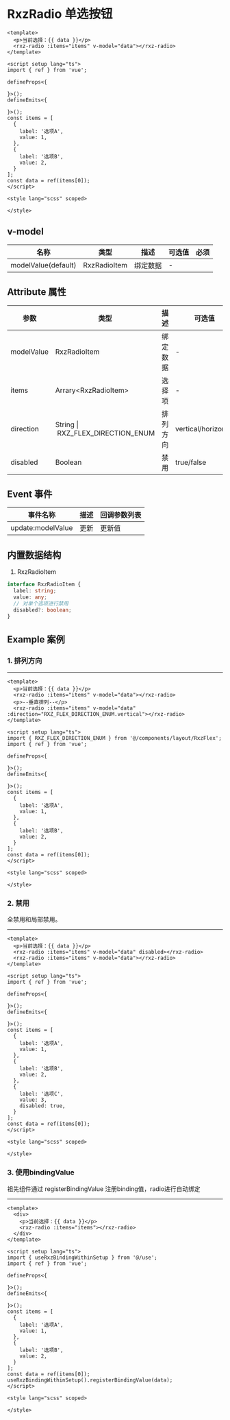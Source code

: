 # RxzRadio 单选按钮

<TestRxzRadio></TestRxzRadio>

```vue
<template>
  <p>当前选择：{{ data }}</p>
  <rxz-radio :items="items" v-model="data"></rxz-radio>
</template>

<script setup lang="ts">
import { ref } from 'vue';

defineProps<{

}>();
defineEmits<{

}>();
const items = [
  {
    label: '选项A',
    value: 1,
  },
  {
    label: '选项B',
    value: 2,
  }
];
const data = ref(items[0]);
</script>

<style lang="scss" scoped>

</style>

```

## v-model

| 名称                  | 类型  | 描述                       | 可选值 | 必须  |
| ------------------- | --- | ------------------------ | --- | --- |
| modelValue(default) | RxzRadioItem | 绑定数据 | -   |     |

## Attribute 属性

| 参数         | 类型                       | 描述   | 可选值                 | 默认值        | 必须  |
| ---------- | ------------------------ | ---- | ------------------- | ---------- | --- |
| modelValue | RxzRadioItem                      | 绑定数据 | -                   | -         |     |
| items      | Arrary\<RxzRadioItem\>   | 选择项  | -                   | []         |     |
| direction  | String \| RXZ_FLEX_DIRECTION_ENUM | 排列方向 | vertical/horizontal | horizontal |     |
| disabled   | Boolean                  | 禁用   | true/false          | false      |     |

## Event 事件

| 事件名称              | 描述  | 回调参数列表 |
| ----------------- | --- | ------ |
| update:modelValue | 更新  | 更新值    |

## 内置数据结构

1. RxzRadioItem 

```ts
interface RxzRadioItem {
  label: string;
  value: any;
  // 对单个选项进行禁用
  disabled?: boolean;
}
```

## Example 案例

### 1. 排列方向

---

<TestRxzRadioExp1></TestRxzRadioExp1>

``` vue
<template>
  <p>当前选择：{{ data }}</p>
  <rxz-radio :items="items" v-model="data"></rxz-radio>
  <p>--垂直排列--</p>
  <rxz-radio :items="items" v-model="data" :direction="RXZ_FLEX_DIRECTION_ENUM.vertical"></rxz-radio>
</template>

<script setup lang="ts">
import { RXZ_FLEX_DIRECTION_ENUM } from '@/components/layout/RxzFlex';
import { ref } from 'vue';

defineProps<{

}>();
defineEmits<{

}>();
const items = [
  {
    label: '选项A',
    value: 1,
  },
  {
    label: '选项B',
    value: 2,
  }
];
const data = ref(items[0]);
</script>

<style lang="scss" scoped>

</style>

```

### 2. 禁用

全禁用和局部禁用。

---

<TestRxzRadioExp2></TestRxzRadioExp2>

``` vue
<template>
  <p>当前选择：{{ data }}</p>
  <rxz-radio :items="items" v-model="data" disabled></rxz-radio>
  <rxz-radio :items="items" v-model="data"></rxz-radio>
</template>

<script setup lang="ts">
import { ref } from 'vue';

defineProps<{

}>();
defineEmits<{

}>();
const items = [
  {
    label: '选项A',
    value: 1,
  },
  {
    label: '选项B',
    value: 2,
  },
  {
    label: '选项C',
    value: 3,
    disabled: true,
  }
];
const data = ref(items[0]);
</script>

<style lang="scss" scoped>

</style>

```

### 3. 使用bindingValue

祖先组件通过 registerBindingValue 注册binding值，radio进行自动绑定

---

<TestRxzRadioExp3></TestRxzRadioExp3>

``` vue
<template>
  <div>
    <p>当前选择：{{ data }}</p>
    <rxz-radio :items="items"></rxz-radio>
  </div>
</template>

<script setup lang="ts">
import { useRxzBindingWithinSetup } from '@/use';
import { ref } from 'vue';

defineProps<{

}>();
defineEmits<{

}>();
const items = [
  {
    label: '选项A',
    value: 1,
  },
  {
    label: '选项B',
    value: 2,
  }
];
const data = ref(items[0]);
useRxzBindingWithinSetup().registerBindingValue(data);
</script>

<style lang="scss" scoped>

</style>

```
